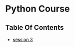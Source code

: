 # Python Course

## Table Of Contents

- [session 3](https://github.com/amiremohamadi/python-course/tree/master/session3)
